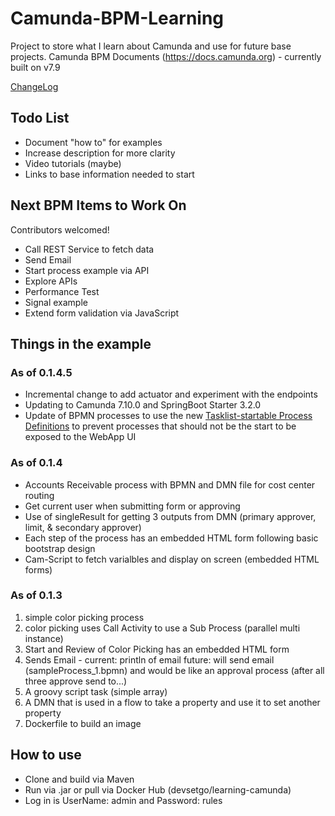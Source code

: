 # Camunda-BPM-Learning
Project to store what I learn about Camunda and use for future base projects.
Camunda BPM Documents (https://docs.camunda.org) - currently built on v7.9

[ChangeLog](https://github.com/devsetgo/Camunda-BPM-Learning/blob/master/CHANGELOG.md) 

## Todo List
* Document "how to" for examples
* Increase description for more clarity
* Video tutorials (maybe)
* Links to base information needed to start

## Next BPM Items to Work On
Contributors welcomed!
* Call REST Service to fetch data
* Send Email
* Start process example via API
* Explore APIs
* Performance Test
* Signal example
* Extend form validation via JavaScript

## Things in the example
### As of 0.1.4.5
* Incremental change to add actuator and experiment with the endpoints
* Updating to Camunda 7.10.0 and SpringBoot Starter 3.2.0
* Update of BPMN processes to use the new [Tasklist-startable Process Definitions](https://docs.camunda.org/manual/7.10/user-guide/process-engine/process-engine-concepts/#start-process-instances-via-tasklist) to prevent processes that should not be the start to be exposed to the WebApp UI

### As of 0.1.4
* Accounts Receivable process with BPMN and DMN file for cost center routing
* Get current user when submitting form or approving
* Use of singleResult for getting 3 outputs from DMN (primary approver, limit, & secondary approver)
* Each step of the process has an embedded HTML form following basic bootstrap design
* Cam-Script to fetch varialbles and display on screen (embedded HTML forms)

### As of 0.1.3
1. simple color picking process
2. color picking uses Call Activity to use a Sub Process (parallel multi instance)
3. Start and Review of Color Picking has an embedded HTML form
4. Sends Email - current: println of email future: will send email (sampleProcess_1.bpmn) and would be like an approval process (after all three approve send to...)
5. A groovy script task (simple array)
6. A DMN that is used in a flow to take a property and use it to set another property
7. Dockerfile to build an image


## How to use
* Clone and build via Maven
* Run via .jar or pull via Docker Hub (devsetgo/learning-camunda)
* Log in is UserName: admin and Password: rules





